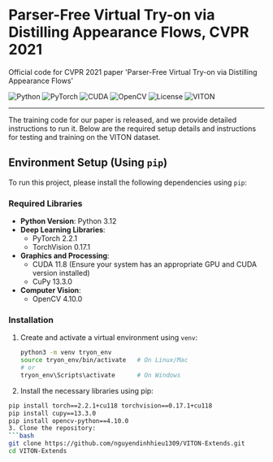 # Parser-Free Virtual Try-on via Distilling Appearance Flows, CVPR 2021

Official code for CVPR 2021 paper 'Parser-Free Virtual Try-on via Distilling Appearance Flows'

![Python](https://img.shields.io/badge/Python-3.6-blue?style=for-the-badge&logo=python)
![PyTorch](https://img.shields.io/badge/PyTorch-2.2.1-orange?style=for-the-badge&logo=pytorch)
![CUDA](https://img.shields.io/badge/CUDA-11.8-green?style=for-the-badge&logo=nvidia)
![OpenCV](https://img.shields.io/badge/OpenCV-4.10.0-red?style=for-the-badge&logo=opencv)
![License](https://img.shields.io/badge/License-MIT-brightgreen?style=for-the-badge)
![VITON](https://img.shields.io/badge/Dataset-VITON-blueviolet?style=for-the-badge)

---

The training code for our paper is released, and we provide detailed instructions to run it. Below are the required setup details and instructions for testing and training on the VITON dataset.

## Environment Setup (Using `pip`)

To run this project, please install the following dependencies using `pip`:

### Required Libraries

- **Python Version**: Python 3.12
- **Deep Learning Libraries**:
  - PyTorch 2.2.1
  - TorchVision 0.17.1
- **Graphics and Processing**:
  - CUDA 11.8 (Ensure your system has an appropriate GPU and CUDA version installed)
  - CuPy 13.3.0
- **Computer Vision**:
  - OpenCV 4.10.0

### Installation

1. Create and activate a virtual environment using `venv`:

   ```bash
   python3 -m venv tryon_env
   source tryon_env/bin/activate   # On Linux/Mac
   # or
   tryon_env\Scripts\activate      # On Windows
2. Install the necessary libraries using pip:
  ```bash
  pip install torch==2.2.1+cu118 torchvision==0.17.1+cu118
  pip install cupy==13.3.0
  pip install opencv-python==4.10.0
3. Clone the repository:
  ```bash
  git clone https://github.com/nguyendinhhieu1309/VITON-Extends.git
  cd VITON-Extends
